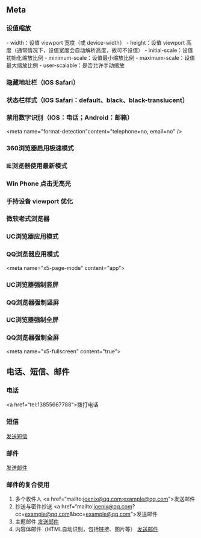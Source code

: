 ## Meta

### 设值缩放
<meta name="viewport" content="width=device-width, initial-scale=1.0, minimum-scale=1.0, maximum-scale=1.0, user-scalable=no" />
- width：设值 viewport 宽度（或 device-width）
- height：设值 viewport 高度（通常情况下，设值宽度会自动解析高度，故可不设值）
- initial-scale：设值初始化缩放比例
- minimum-scale：设值最小缩放比例
- maximum-scale：设值最大缩放比例
- user-scalable：是否允许手动缩放

### 隐藏地址栏（IOS Safari）
<meta name="apple-mobile-web-app-capable" content="yes" />

### 状态栏样式（IOS Safari：default、black、black-translucent）
<meta name="apple-mobile-web-app-status-bar-style" content="black" />

### 禁用数字识别（IOS：电话；Android：邮箱）
<meta name="format-detection"content="telephone=no, email=no" />

### 360浏览器启用极速模式
<meta name="renderer" content="webkit">

### IE浏览器使用最新模式
<meta http-equiv="X-UA-Compatible" content="IE=edge">

### Win Phone 点击无高光
<meta name="msapplication-tap-highlight" content="no">

### 手持设备 viewport 优化
<meta name="HandheldFriendly" content="true">

### 微软老式浏览器
<meta name="MobileOptimized" content="320">

### UC浏览器应用模式
<meta name="browsermode" content="application">

### QQ浏览器应用模式
<meta name="x5-page-mode" content="app”>

### UC浏览器强制竖屏
<meta name="screen-orientation" content="portrait">

### QQ浏览器强制竖屏
<meta name="x5-orientation" content="portrait">

### UC浏览器强制全屏
<meta name="full-screen" content="yes">

### QQ浏览器强制全屏
<meta name="x5-fullscreen" content="true”>


## 电话、短信、邮件

### 电话
<a href=“tel:13855667788">拨打电话</a>

### 短信
<a href="sms:10086">发送短信</a>

### 邮件
<a href="mailto:joenix@qq.com">发送邮件</a>

### 邮件的复合使用
1. 多个收件人
<a href=“mailto:joenix@qq.com;example@qq.com">发送邮件</a>
2. 抄送与密件抄送
<a href=“mailto:joenix@qq.com?cc=example@qq.com&bcc=example@qq.com">发送邮件</a>
3. 主题邮件
<a href="mailto:joenix@qq.com?subject=theme">发送邮件</a>
4. 内容体邮件（HTML自动识别，包括链接、图片等）
<a href="mailto:joenix@qq.com?body=<img src='img/theme.jpg' />http(s)://joenix.com/">发送邮件</a>

###
